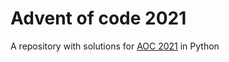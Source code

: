 # Advent of code 2021
A repository with solutions for [AOC 2021](https://adventofcode.com/) in Python
